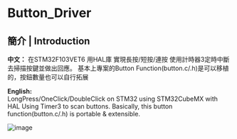 # Button_Driver

## 簡介 | Introduction

**中文：** 
在STM32F103VET6 用HAL庫 實現長按/短按/連按
使用計時器3定時中斷去掃描按鍵並做出回應。
基本上專案的Button Function(button.c/.h)是可以移植的，按鈕數量也可以自行拓展

**English:**  
LongPress/OneClick/DoubleClick on STM32 using STM32CubeMX with HAL
Using Timer3 to scan buttons.
Basically, this button function(button.c/.h) is portable & extensible.

![image](https://github.com/EnChuang/Button_Driver/assets/34656086/b66dfaa2-3a68-4492-af12-44499b1e0ffa)
